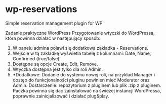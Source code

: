 # wp-reservations
Simple reservation management plugin for WP

Zadanie praktyczne WordPress
Przygotowanie wtyczki do WordPressa, która powinna działać w następujący sposób:
1. W panelu admina pojawi się dodatkowa zakładka - Reservations.
2. Wejście w tą zakładkę wyświetla tabelę z kolumnami: Date, Name, Confirmed
(true/false).
3. Dostępne są opcje Create, Edit, Remove.
4. Wtyczka dostępna jest tylko dla roli Admin.
5. *Dodatkowe: Dodanie do systemu nowej roli, na przykład Manager i dostęp do
funkcjonalności pluginu powinien mieć Moderator oraz Admin.
Dostarczenie: repozytorium z pluginem lub plik .zip z pluginem.
Paczka powinna się dać zainstalować na świeżej instancji WordPressa, poprawnie
zainicjalizować i działać plug&play.

